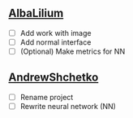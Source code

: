 ## [AlbaLilium](https://github.com/AlbaLilium)
- [ ] Add work with image   
- [ ] Add normal interface
- [ ] (Optional) Make metrics for NN
## [AndrewShchetko](https://github.com/AndrewShchetko)
- [ ] Rename project
- [ ] Rewrite neural network (NN)